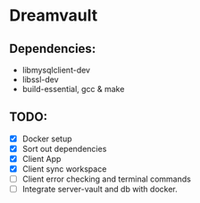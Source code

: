 # Dreamvault

## Dependencies:
- libmysqlclient-dev
- libssl-dev 
- build-essential, gcc & make

## TODO:
- [X] Docker setup
- [X] Sort out dependencies
- [X] Client App
- [X] Client sync workspace
- [ ] Client error checking and terminal commands
- [ ] Integrate server-vault and db with docker. 
